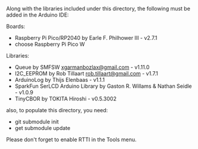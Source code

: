 Along with the libraries included under this directory, the following
must be added in the Arduino IDE:

Boards:
- Raspberry Pi Pico/RP2040 by Earle F. Philhower III - v2.7.1
- choose Raspberry Pi Pico W

Libraries:
- Queue by SMFSW <xgarmanbozlax@gmail.com> - v1.11.0
- I2C\_EEPROM by Rob Tillaart <rob.tillaart@gmail.com> - v1.7.1
- ArduinoLog by Thijs Elenbaas - v1.1.1
- SparkFun SerLCD Arduino Library by Gaston R. Willams & Nathan Seidle - v1.0.9
- TinyCBOR by TOKITA Hiroshi - v0.5.3002

also, to populate this directory, you need:
- git submodule init
- get submodule update

Please don't forget to enable RTTI in the Tools menu.
